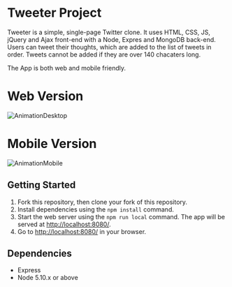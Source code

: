 # Tweeter Project
Tweeter is a simple, single-page Twitter clone. It uses HTML, CSS, JS, jQuery and Ajax front-end with a Node, Expres and MongoDB back-end. Users can tweet their thoughts, which are added to the list of tweets in order. Tweets cannot be added if they are over 140 chacaters long. 

The App is both web and mobile friendly.

# Web Version
![AnimationDesktop](https://user-images.githubusercontent.com/80222250/157595393-7c51d08e-bd96-4151-b718-0920cd30c165.gif)

# Mobile Version
![AnimationMobile](https://user-images.githubusercontent.com/80222250/157595399-f459a39e-9f26-4436-9ef8-6b716aea1fa1.gif)

## Getting Started

1. Fork this repository, then clone your fork of this repository.
2. Install dependencies using the `npm install` command.
3. Start the web server using the `npm run local` command. The app will be served at <http://localhost:8080/>.
4. Go to <http://localhost:8080/> in your browser.

## Dependencies

- Express
- Node 5.10.x or above
